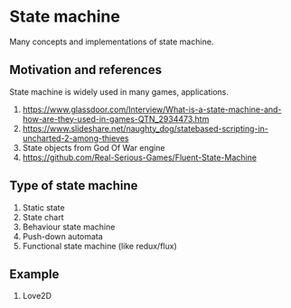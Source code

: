 # State machine
Many concepts and implementations of state machine.

## Motivation and references
State machine is widely used in many games, applications.

1. https://www.glassdoor.com/Interview/What-is-a-state-machine-and-how-are-they-used-in-games-QTN_2934473.htm
2. https://www.slideshare.net/naughty_dog/statebased-scripting-in-uncharted-2-among-thieves
3. State objects from God Of War engine
4. https://github.com/Real-Serious-Games/Fluent-State-Machine

## Type of state machine

1. Static state
2. State chart
3. Behaviour state machine
4. Push-down automata
5. Functional state machine (like redux/flux)

## Example

1. Love2D

